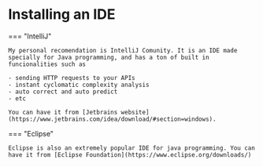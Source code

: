 # Installing an IDE

=== "IntelliJ"

    My personal recomendation is IntelliJ Comunity. It is an IDE made specially for Java programming, and has a ton of built in funcionalities such as 

    - sending HTTP requests to your APIs
    - instant cyclomatic complexity analysis 
    - auto correct and auto predict
    - etc

    You can have it from [Jetbrains website](https://www.jetbrains.com/idea/download/#section=windows).


=== "Eclipse"

    Eclipse is also an extremely popular IDE for java programming. You can have it from [Eclipse Foundation](https://www.eclipse.org/downloads/)

